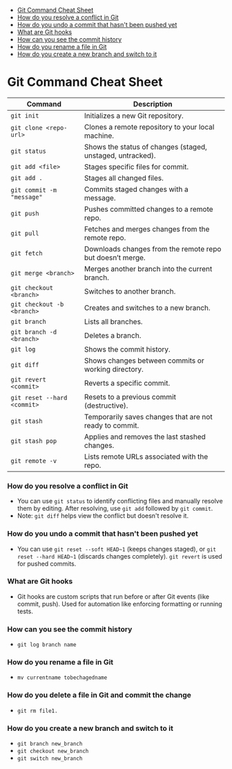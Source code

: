 - [Git Command Cheat Sheet](#git-command-cheat-sheet)
- [How do you resolve a conflict in Git](#how-do-you-resolve-a-conflict-in-git)
- [How do you undo a commit that hasn't been pushed yet](#how-do-you-undo-a-commit-that-hasn't-been-pushed-yet)
- [What are Git hooks](#What-are-Git-hooks)
- [How can you see the commit history](#how-can-you-see-the-commit-history)
- [How do you rename a file in Git](#How-do-you-rename-a-file-in-Git)
- [How do you create a new branch and switch to it](#How-do-you-create-a-new-branch-and-switch-to-it)
# Git Command Cheat Sheet

| Command | Description |
|---------|-------------|
| `git init` | Initializes a new Git repository. |
| `git clone <repo-url>` | Clones a remote repository to your local machine. |
| `git status` | Shows the status of changes (staged, unstaged, untracked). |
| `git add <file>` | Stages specific files for commit. |
| `git add .` | Stages all changed files. |
| `git commit -m "message"` | Commits staged changes with a message. |
| `git push` | Pushes committed changes to a remote repo. |
| `git pull` | Fetches and merges changes from the remote repo. |
| `git fetch` | Downloads changes from the remote repo but doesn’t merge. |
| `git merge <branch>` | Merges another branch into the current branch. |
| `git checkout <branch>` | Switches to another branch. |
| `git checkout -b <branch>` | Creates and switches to a new branch. |
| `git branch` | Lists all branches. |
| `git branch -d <branch>` | Deletes a branch. |
| `git log` | Shows the commit history. |
| `git diff` | Shows changes between commits or working directory. |
| `git revert <commit>` | Reverts a specific commit. |
| `git reset --hard <commit>` | Resets to a previous commit (destructive). |
| `git stash` | Temporarily saves changes that are not ready to commit. |
| `git stash pop` | Applies and removes the last stashed changes. |
| `git remote -v` | Lists remote URLs associated with the repo. |

### How do you resolve a conflict in Git
- You can use `git status` to identify conflicting files and manually resolve them by editing. After resolving, use `git add` followed by `git commit`.
- Note: `git diff` helps view the conflict but doesn't resolve it.


### How do you undo a commit that hasn't been pushed yet
- You can use `git reset --soft HEAD~1` (keeps changes staged), or `git reset --hard HEAD~1` (discards changes completely). `git revert` is used for pushed commits.


### What are Git hooks
-  Git hooks are custom scripts that run before or after Git events (like commit, push). Used for automation like enforcing formatting or running tests.


### How can you see the commit history
- `git log branch name`

### How do you rename a file in Git
- `mv currentname tobechagedname`

### How do you delete a file in Git and commit the change
- `git rm file1.`

### How do you create a new branch and switch to it
- `git branch new_branch`
- `git checkout new_branch`
- `git switch new_branch`
  
  
